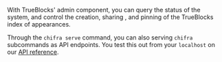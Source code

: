 With TrueBlocks' admin component, you can query the status of the system,
and control the creation, sharing , and pinning of the TrueBlocks index of appearances.

Through the `chifra serve` command, you can also serving `chifra` subcommands as API endpoints.
You test this out from your `localhost` on our [API reference](https://www.tokenomics.io/api.html).
